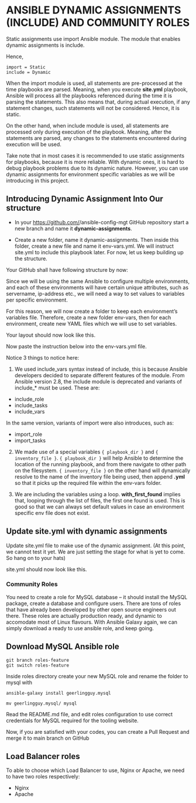 # ANSIBLE DYNAMIC ASSIGNMENTS (INCLUDE) AND COMMUNITY ROLES

Static assignments use import Ansible module. The module that enables dynamic assignments is include.

Hence,
```
import = Static
include = Dynamic
```
When the import module is used, all statements are pre-processed at the time playbooks are parsed. Meaning, when you execute **site.yml** playbook, Ansible will process all the playbooks referenced during the time it is parsing the statements. This also means that, during actual execution, if any statement changes, such statements will not be considered. Hence, it is static.

On the other hand, when include module is used, all statements are processed only during execution of the playbook. Meaning, after the statements are parsed, any changes to the statements encountered during execution will be used.

Take note that in most cases it is recommended to use static assignments for playbooks, because it is more reliable. With dynamic ones, it is hard to debug playbook problems due to its dynamic nature. However, you can use dynamic assignments for environment specific variables as we will be introducing in this project.


## Introducing Dynamic Assignment Into Our structure

* In your https://github.com/<your-name>/ansible-config-mgt GitHub repository start a new branch and name it **dynamic-assignments**.
  
* Create a new folder, name it dynamic-assignments. Then inside this folder, create a new file and name it env-vars.yml. We will instruct site.yml to include this playbook later. For now, let us keep building up the structure.

Your GitHub shall have following structure by now:
  
Since we will be using the same Ansible to configure multiple environments, and each of these environments will have certain unique attributes, such as servername, ip-address etc., we will need a way to set values to variables per specific environment.

For this reason, we will now create a folder to keep each environment’s variables file. Therefore, create a new folder env-vars, then for each environment, create new YAML files which we will use to set variables.

Your layout should now look like this.
  
Now paste the instruction below into the env-vars.yml file.
  
  
Notice 3 things to notice here:

1. We used include_vars syntax instead of include, this is because Ansible developers decided to separate different features of the module. From Ansible version 2.8, the include module is deprecated and variants of include_* must be used. These are:
  * include_role
  * include_tasks
  * include_vars

  In the same version, variants of import were also introduces, such as:
  * import_role
  * import_tasks

2. We made use of a special variables `{ playbook_dir }` and `{ inventory_file }`. `{ playbook_dir }` will help Ansible to determine the location of the running playbook, and from there navigate to other path on the filesystem. `{ inventory_file }` on the other hand will dynamically resolve to the name of the inventory file being used, then append **.yml** so that it picks up the required file within the env-vars folder.

3. We are including the variables using a loop. **with_first_found** implies that, looping through the list of files, the first one found is used. This is good so that we can always set default values in case an environment specific env file does not exist.



## Update site.yml with dynamic assignments
  
Update site.yml file to make use of the dynamic assignment. (At this point, we cannot test it yet. We are just setting the stage for what is yet to come. So hang on to your hats)

site.yml should now look like this.

### Community Roles
You need to create a role for MySQL database – it should install the MySQL package, create a database and configure users. There are tons of roles that have already been developed by other open source engineers out there. These roles are actually production ready, and dynamic to accomodate most of Linux flavours. With Ansible Galaxy again, we can simply download a ready to use ansible role, and keep going.
  
## Download MySQL Ansible role

```
git branch roles-feature
git switch roles-feature
```

Inside roles directory create your new MySQL role and rename the folder to mysql with 
```
ansible-galaxy install geerlingguy.mysql

mv geerlingguy.mysql/ mysql
```

Read the README.md file, and edit roles configuration to use correct credentials for MySQL required for the tooling website.

Now, if you are satisfied with your codes, you can create a Pull Request and merge it to main branch on GitHub
  

## Load Balancer roles
  
To able to choose which Load Balancer to use, Nginx or Apache, we need to have two roles respectively:

- Nginx
- Apache

 
